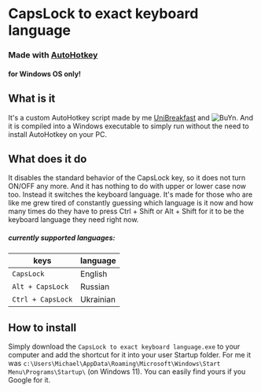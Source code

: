 # CapsLock to exact keyboard language
### Made with [AutoHotkey](https://www.autohotkey.com/)
#### for Windows OS only!

## What is it
It's a custom AutoHotkey script made by me [UniBreakfast](https://github.com/UniBreakfast) and ![BuYn](https://github.com/Buyn).
And it is compiled into a Windows executable to simply run without the need to install AutoHotkey on your PC.

## What does it do
It disables the standard behavior of the CapsLock key, so it does not turn ON/OFF any more. And it has nothing to do with upper or lower case now too.
Instead it switches the keyboard language. It's made for those who are like me grew tired of constantly guessing which language is it now and how many times do they have to press Ctrl + Shift or Alt + Shift for it to be the keyboard language they need right now.

##### currently supported languages:

|       keys        |  language |
|-------------------|-----------|
| `CapsLock`        |   English |
| `Alt + CapsLock`  |   Russian |
| `Ctrl + CapsLock` | Ukrainian |

## How to install
Simply download the `CapsLock to exact keyboard language.exe` to your computer and add the shortcut for it into your user Startup folder.
For me it was `c:\Users\Michael\AppData\Roaming\Microsoft\Windows\Start Menu\Programs\Startup\` (on Windows 11). You can easily find yours if you Google for it.
